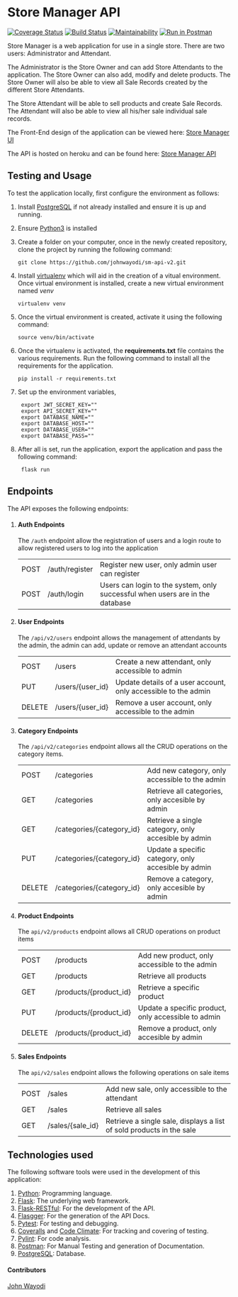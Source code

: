 # Store Manager API

[![Coverage Status](https://coveralls.io/repos/github/johnwayodi/sm-api-v2/badge.svg?branch=develop)](https://coveralls.io/github/johnwayodi/sm-api-v2?branch=develop)
[![Build Status](https://travis-ci.org/johnwayodi/sm-api-v2.svg?branch=develop)](https://travis-ci.org/johnwayodi/sm-api-v2)
[![Maintainability](https://api.codeclimate.com/v1/badges/c23849e92db44dd7a9b2/maintainability)](https://codeclimate.com/github/johnwayodi/sm-api-v2/maintainability)
[![Run in Postman](https://run.pstmn.io/button.svg)](https://app.getpostman.com/run-collection/faa1bb2518cd81a3e91d)

Store Manager is a web application for use in a single store. There are two users: Administrator and Attendant.

The Administrator is the Store Owner and can add Store Attendants to the application. The Store Owner can also add, 
modify and delete products. The Store Owner will also be able to view all Sale Records created by the different Store Attendants.

The Store Attendant will be able to sell products and create Sale Records. The Attendant will also be able to view 
all his/her sale individual sale records.

The Front-End design of the application can be viewed here: [Store Manager UI](https://johnwayodi.github.io/store-manager/)

The API is hosted on heroku and can be found here: [Store Manager API](https://jw-store-manager-apiv2.herokuapp.com/apidocs/)
## Testing and Usage
To test the application locally, first configure the environment as follows:

1. Install [PostgreSQL](https://www.postgresql.org/) if not already installed and ensure it is up and running.
2. Ensure [Python3](https://www.python.org/) is installed
3. Create a folder on your computer, once in the newly created repository, clone the project by 
running the following command:
    
    `git clone https://github.com/johnwayodi/sm-api-v2.git`
3. Install [virtualenv](https://virtualenv.pypa.io/en/latest/) which will aid in the creation of a vitual environment.
Once virtual environment is installed, create a new virtual environment named *venv*
    
    `virtualenv venv`
4. Once the virtual environment is created, activate it using the following command: 
    
    `source venv/bin/activate`  
5. Once the virtualenv is activated, the **requirements.txt** file contains the various requirements.
Run the following command to install all the requirements for the application.
    
    `pip install -r requirements.txt` 
6. Set up the environment variables, 
    
        export JWT_SECRET_KEY=""
        export API_SECRET_KEY=""
        export DATABASE_NAME=""
        export DATABASE_HOST=""
        export DATABASE_USER=""
        export DATABASE_PASS=""

7. After all is set, run the application, export the application and pass the following command:
        
        flask run
## Endpoints
The API exposes the following endpoints:
1. #### Auth Endpoints
    The `/auth` endpoint allow the registration of users and a login route to allow registered
    users to log into the application 
    <table style="width:100%">
      <tr>
        <td>POST</td>
        <td>/auth/register</td>
        <td>Register new user, only admin user can register</td>
      </tr>
      <tr>
        <td>POST</td>
        <td>/auth/login</td>
        <td>Users can login to the system, only successful when users are in the database</td>
      </tr>
    </table>

2. #### User Endpoints
    The `/api/v2/users` endpoint allows the management of attendants by the admin, the admin can add, update or remove an attendant accounts 
    <table style="width:100%">
      <tr>
        <td>POST</td>
        <td>/users</td>
        <td>Create a new attendant, only accessible to admin</td>
      </tr>
      <tr>
        <td>PUT</td>
        <td>/users/{user_id}</td>
        <td>Update details of a user account, only accessible to the admin</td>
      </tr>
      <tr>
        <td>DELETE</td>
        <td>/users/{user_id}</td>
        <td>Remove a user account, only accessible to the admin</td>
      </tr>
    </table>

2. #### Category Endpoints
    The `/api/v2/categories` endpoint allows all the CRUD operations on the category items.
    <table style="width:100%">
      <tr>
        <td>POST</td>
        <td>/categories</td>
        <td>Add new category, only accessible to the admin</td>
      </tr>
      <tr>
        <td>GET</td>
        <td>/categories</td>
        <td>Retrieve all categories, only accesible by admin</td>
      </tr>
      <tr>
        <td>GET</td>
        <td>/categories/{category_id}</td>
        <td>Retrieve a single category, only accesible by admin</td>
      </tr>
      <tr>
        <td>PUT
        <td>/categories/{category_id}</td>
        <td>Update a specific category, only accesible by admin</td>
      </tr>
      <tr>
        <td>DELETE
        <td>/categories/{category_id}</td>
        <td>Remove a category, only accesible by admin</td>
      </tr>
    </table>

3. #### Product Endpoints
    The `api/v2/products` endpoint allows all CRUD operations on product items
    <table style="width:100%">
      <tr>
        <td>POST</td>
        <td>/products</td>
        <td>Add new product, only accessible to the admin</td>
      </tr>
      <tr>
        <td>GET</td>
        <td>/products</td>
        <td>Retrieve all products</td>
      </tr>
      <tr>
        <td>GET</td>
        <td>/products/{product_id}</td>
        <td>Retrieve a specific product</td>
      </tr>
      <tr>
        <td>PUT
        <td>/products/{product_id}</td>
        <td>Update a specific product, only accessible to admin</td>
      </tr>
      <tr>
        <td>DELETE
        <td>/products/{product_id}</td>
        <td>Remove a product, only accesible by admin</td>
      </tr>
    </table>

4. #### Sales Endpoints
    The `api/v2/sales` endpoint allows the following operations on sale items
    <table style="width:100%">
      <tr>
        <td>POST</td>
        <td>/sales</td>
        <td>Add new sale, only accessible to the attendant</td>
      </tr>
      <tr>
        <td>GET</td>
        <td>/sales</td>
        <td>Retrieve all sales</td>
      </tr>
      <tr>
        <td>GET</td>
        <td>/sales/{sale_id}</td>
        <td>Retrieve a single sale, displays a list of sold products in the sale</td>
      </tr>
    </table>
 
## Technologies used
The following software tools were used in the development of this application:
1. [Python](https://www.python.org/): Programming language.
1. [Flask](http://flask.pocoo.org/): The underlying web framework.
2. [Flask-RESTful](https://flask-restful.readthedocs.io/en/latest/): For the development of the API.
3. [Flasgger](https://github.com/rochacbruno/flasgger): For the generation of the API Docs. 
4. [Pytest](https://docs.pytest.org/en/latest/): For testing and debugging.
5. [Coveralls](https://coveralls.io/) and [Code Climate](https://codeclimate.com/): For tracking and covering of testing. 
6. [Pylint](https://www.pylint.org/): For code analysis.
7. [Postman](https://www.getpostman.com/): For Manual Testing and generation of Documentation.
8. [PostgreSQL](https://www.postgresql.org/): Database.

#### Contributors
[John Wayodi](https://github.com/johnwayodi)
